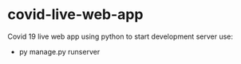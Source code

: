 # covid-live-web-app
Covid 19 live web app using python
to start development server use: 
- py manage.py runserver
